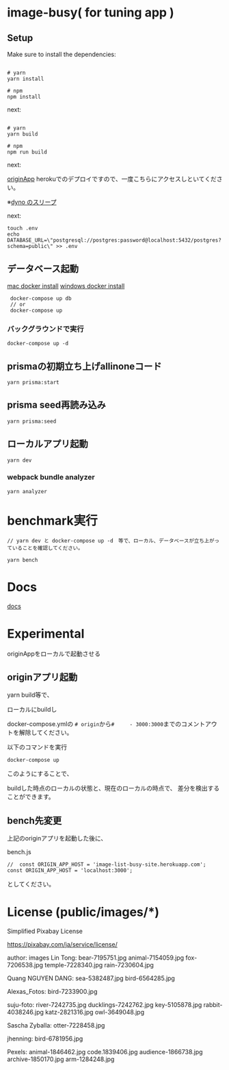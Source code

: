 # image-busy( for tuning app )

## Setup

Make sure to install the dependencies:

```

# yarn
yarn install

# npm
npm install

```

next:

```

# yarn
yarn build

# npm
npm run build

```

next: 

[originApp](https://image-list-bussy-site.herokuapp.com/)
herokuでのデプロイですので、一度こちらにアクセスしといてください。

※[dyno のスリープ](https://devcenter.heroku.com/ja/articles/free-dyno-hours#dyno-sleeping)

next: 

```
touch .env
echo DATABASE_URL=\"postgresql://postgres:password@localhost:5432/postgres?schema=public\" >> .env

```

## データベース起動

[mac docker install](https://docs.docker.com/desktop/mac/install/)
[windows docker install](https://docs.docker.com/desktop/windows/install/)
```
 docker-compose up db 
 // or
 docker-compose up
```

### バックグラウンドで実行

```
docker-compose up -d
```

## prismaの初期立ち上げallinoneコード

```
yarn prisma:start
```


## prisma seed再読み込み

```
yarn prisma:seed
```

## ローカルアプリ起動

```
yarn dev
```

### webpack bundle analyzer

```
yarn analyzer
```

# benchmark実行


```
// yarn dev と docker-compose up -d　等で、ローカル、データベースが立ち上がっていることを確認してください。

yarn bench

```

# Docs

[docs](/docs/)


# Experimental

originAppをローカルで起動させる

## originアプリ起動

yarn build等で、

ローカルにbuildし

docker-compose.ymlの `# origin`から`#     - 3000:3000`までのコメントアウトを解除してください。

以下のコマンドを実行

```
docker-compose up 
```

このようにすることで、

buildした時点のローカルの状態と、現在のローカルの時点で、
差分を検出することができます。

## bench先変更

上記のoriginアプリを起動した後に、

bench.js
```
//  const ORIGIN_APP_HOST = 'image-list-busy-site.herokuapp.com';
const ORIGIN_APP_HOST = 'localhost:3000';

```

としてください。

# License (public/images/*)


Simplified Pixabay License

https://pixabay.com/ja/service/license/


author: images
Lin Tong: bear-7195751.jpg animal-7154059.jpg fox-7206538.jpg temple-7228340.jpg rain-7230604.jpg

Quang NGUYEN DANG: sea-5382487.jpg bird-6564285.jpg

Alexas_Fotos: bird-7233900.jpg

suju-foto: river-7242735.jpg ducklings-7242762.jpg key-5105878.jpg rabbit-4038246.jpg katz-2821316.jpg owl-3649048.jpg

Sascha Zyballa: otter-7228458.jpg

jhenning: bird-6781956.jpg

Pexels: animal-1846462.jpg code.1839406.jpg audience-1866738.jpg archive-1850170.jpg arm-1284248.jpg

